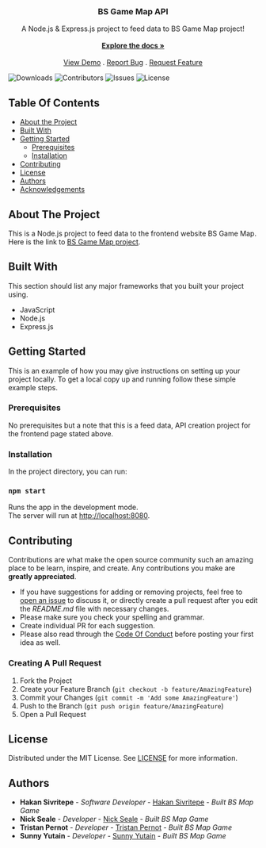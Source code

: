 <br/>
<p align="center">

  <h3 align="center">BS Game Map API</h3>

  <p align="center">
    A Node.js & Express.js project to feed data to BS Game Map project!
    <br/>
    <br/>
    <a href="https://github.com/hsivritepe/hakan-sivritepe-bs-game-map-api"><strong>Explore the docs »</strong></a>
    <br/>
    <br/>
    <a href="https://github.com/hsivritepe/hakan-sivritepe-bs-game-map-api">View Demo</a>
    .
    <a href="https://github.com/hsivritepe/hakan-sivritepe-bs-game-map-api/issues">Report Bug</a>
    .
    <a href="https://github.com/hsivritepe/hakan-sivritepe-bs-game-map-api/issues">Request Feature</a>
  </p>
</p>

![Downloads](https://img.shields.io/github/downloads/hsivritepe/hakan-sivritepe-bs-game-map-api/total) ![Contributors](https://img.shields.io/github/contributors/hsivritepe/hakan-sivritepe-bs-game-map-api?color=dark-green) ![Issues](https://img.shields.io/github/issues/hsivritepe/hakan-sivritepe-bs-game-map-api) ![License](https://img.shields.io/github/license/hsivritepe/hakan-sivritepe-bs-game-map-api)

## Table Of Contents

-   [About the Project](#about-the-project)
-   [Built With](#built-with)
-   [Getting Started](#getting-started)
    -   [Prerequisites](#prerequisites)
    -   [Installation](#installation)
-   [Contributing](#contributing)
-   [License](#license)
-   [Authors](#authors)
-   [Acknowledgements](#acknowledgements)

## About The Project

This is a Node.js project to feed data to the frontend website BS Game Map. Here is the link to [BS Game Map project](https://github.com/hsivritepe/hakan-sivritepe-bs-game-map).

## Built With

This section should list any major frameworks that you built your project using.

-   JavaScript
-   Node.js
-   Express.js

## Getting Started

This is an example of how you may give instructions on setting up your project locally.
To get a local copy up and running follow these simple example steps.

### Prerequisites

No prerequisites but a note that this is a feed data, API creation project for the frontend page stated above.

### Installation

In the project directory, you can run:

### `npm start`

Runs the app in the development mode.\
The server will run at [http://localhost:8080](http://localhost:8080).

## Contributing

Contributions are what make the open source community such an amazing place to be learn, inspire, and create. Any contributions you make are **greatly appreciated**.

-   If you have suggestions for adding or removing projects, feel free to [open an issue](https://github.com/hsivritepe/hakan-sivritepe-bs-game-map-api/issues/new) to discuss it, or directly create a pull request after you edit the _README.md_ file with necessary changes.
-   Please make sure you check your spelling and grammar.
-   Create individual PR for each suggestion.
-   Please also read through the [Code Of Conduct](https://github.com/hsivritepe/hakan-sivritepe-bs-game-map-api/blob/main/CODE_OF_CONDUCT.md) before posting your first idea as well.

### Creating A Pull Request

1. Fork the Project
2. Create your Feature Branch (`git checkout -b feature/AmazingFeature`)
3. Commit your Changes (`git commit -m 'Add some AmazingFeature'`)
4. Push to the Branch (`git push origin feature/AmazingFeature`)
5. Open a Pull Request

## License

Distributed under the MIT License. See [LICENSE](https://github.com/hsivritepe/hakan-sivritepe-bs-game-map-api/blob/main/LICENSE.md) for more information.

## Authors

-   **Hakan Sivritepe** - _Software Developer_ - [Hakan Sivritepe](https://github.com/hsivritepe/) - _Built BS Map Game_
-   **Nick Seale** - _Developer_ - [Nick Seale](https://github.com/NickSeale) - _Built BS Map Game_
-   **Tristan Pernot** - _Developer_ - [Tristan Pernot](https://github.com/TristanPernot) - _Built BS Map Game_
-   **Sunny Yutain** - _Developer_ - [Sunny Yutain](https://github.com/sunnyyutianxie) - _Built BS Map Game_
